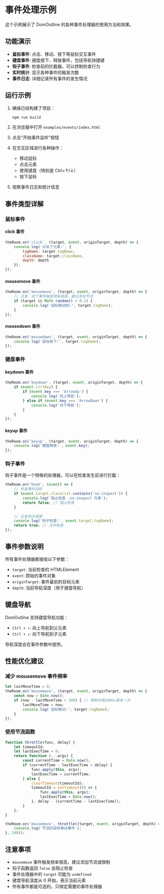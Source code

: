 # 事件处理示例

这个示例展示了 DomOutline 的各种事件处理器的使用方法和效果。

## 功能演示

- **鼠标事件**: 点击、移动、按下等鼠标交互事件
- **键盘事件**: 键盘按下、释放事件，包括导航快捷键
- **钩子事件**: 检查前的拦截器，可以控制检查行为
- **实时统计**: 显示各种事件的触发次数
- **事件日志**: 详细记录所有事件的发生情况

## 运行示例

1. 确保已经构建了项目：
   ```bash
   npm run build
   ```

2. 在浏览器中打开 `examples/events/index.html`

3. 点击"开始事件监听"按钮

4. 在交互区域进行各种操作：
   - 移动鼠标
   - 点击元素
   - 使用键盘（特别是 Ctrl+↑/↓）
   - 按下鼠标

5. 观察事件日志和统计信息

## 事件类型详解

### 鼠标事件

#### click 事件
```javascript
theRoom.on('click', (target, event, originTarget, depth) => {
    console.log('点击了元素:', {
        tagName: target.tagName,
        className: target.className,
        depth: depth
    });
});
```

#### mousemove 事件
```javascript
theRoom.on('mousemove', (target, event, originTarget, depth) => {
    // 注意：这个事件触发频率很高，建议添加节流
    if (target && Math.random() < 0.1) {
        console.log('鼠标移动到:', target.tagName);
    }
});
```

#### mousedown 事件
```javascript
theRoom.on('mousedown', (target, event, originTarget, depth) => {
    console.log('鼠标按下:', target.tagName);
});
```

### 键盘事件

#### keydown 事件
```javascript
theRoom.on('keydown', (target, event, originTarget, depth) => {
    if (event.ctrlKey) {
        if (event.key === 'ArrowUp') {
            console.log('向上导航');
        } else if (event.key === 'ArrowDown') {
            console.log('向下导航');
        }
    }
});
```

#### keyup 事件
```javascript
theRoom.on('keyup', (target, event, originTarget, depth) => {
    console.log('键盘释放:', event.key);
});
```

### 钩子事件

钩子事件是一个特殊的处理器，可以在检查发生前进行拦截：

```javascript
theRoom.on('hook', (event) => {
    // 检查事件目标
    if (event.target.classList.contains('no-inspect')) {
        console.log('阻止检查 .no-inspect 元素');
        return false; // 阻止检查
    }
    
    // 记录钩子调用
    console.log('钩子检查:', event.target.tagName);
    return true; // 允许检查
});
```

## 事件参数说明

所有事件处理器都接收以下参数：

- `target`: 当前检查的 HTMLElement
- `event`: 原始的事件对象
- `originTarget`: 事件最初的目标元素
- `depth`: 当前导航深度（用于键盘导航）

## 键盘导航

DomOutline 支持键盘导航功能：

- `Ctrl + ↑`: 向上导航到父元素
- `Ctrl + ↓`: 向下导航到子元素

导航深度会在事件参数中提供。

## 性能优化建议

### 减少 mousemove 事件频率
```javascript
let lastMoveTime = 0;
theRoom.on('mousemove', (target, event, originTarget, depth) => {
    const now = Date.now();
    if (now - lastMoveTime > 100) { // 限制为每100ms最多一次
        lastMoveTime = now;
        console.log('鼠标移动:', target.tagName);
    }
});
```

### 使用节流函数
```javascript
function throttle(func, delay) {
    let timeoutId;
    let lastExecTime = 0;
    return function (...args) {
        const currentTime = Date.now();
        if (currentTime - lastExecTime > delay) {
            func.apply(this, args);
            lastExecTime = currentTime;
        } else {
            clearTimeout(timeoutId);
            timeoutId = setTimeout(() => {
                func.apply(this, args);
                lastExecTime = Date.now();
            }, delay - (currentTime - lastExecTime));
        }
    };
}

theRoom.on('mousemove', throttle((target, event, originTarget, depth) => {
    console.log('节流的鼠标移动事件');
}, 100));
```

## 注意事项

- `mousemove` 事件触发频率很高，建议添加节流或限制
- 钩子函数返回 `false` 会阻止检查
- 事件处理器中的 `target` 可能为 `undefined`
- 键盘导航深度从 0 开始，表示当前元素
- 所有事件都是可选的，只绑定需要的事件处理器

